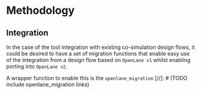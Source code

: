 # Methodology

## Integration

In the case of the tool integration with existing co-simulation design flows, it could be desired to have a set of migration functions that enable easy use of the integration from a design flow based on `OpenLane v1` whilst enabling porting into `OpenLane v2`.

A wrapper function to enable this is the `openlane_migration`
[//]: # (TODO include openlane_migration links)
